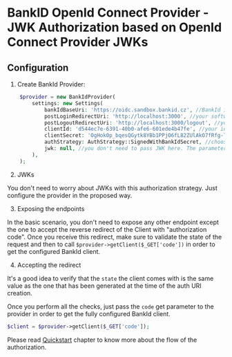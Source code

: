 # BankID OpenId Connect Provider - JWK Authorization based on OpenId Connect Provider JWKs

## Configuration

1. Create BankId Provider:

```php
    $provider = new BankIdProvider(
        settings: new Settings(
            bankIdBaseUri: 'https://oidc.sandbox.bankid.cz', //BankId instance base URI
            postLoginRedirectUri: 'http://localhost:3000', //your software URI + post-login redirect path
            postLogoutRedirectUri: 'http://localhost:3000/logout', //your software + post-logout redirect path
            clientId: 'd544ec7e-6391-40b0-afe6-601ede4b47fe', //your id acquired from BankId dashboard
            clientSecret: 'OgHok0p_bqesQGytk8YBb1PPjO6fL82ZUlAkO7fRfg-l6KhNQCt1t1h097de-CNj1a1JCJMViAM9N8MLcIml2Q', //your secret also acquired from BankId dashboard
            authStrategy: AuthStrategy::SignedWithBankIdSecret, //choose exactly AuthStrategy::SignedWithBankIdSecret here
            jwk: null, //you don't need to pass JWK here. The parameter can be omitted
        ),
    );
```

2. JWKs

You don't need to worry about JWKs with this authorization strategy. Just configure the provider in the proposed way.

3. Exposing the endpoints

In the basic scenario, you don't need to expose any other endpoint except the one to accept the reverse redirect of the Client with "authorization code".
Once you receive this redirect, make sure to validate the state of the request and then to call `$provider->getClient($_GET['code'])` in order to get the configured BankId client.


4. Accepting the redirect

It's a good idea to verify that the `state` the client comes with is the same value as the one that has been generated at the time of the auth URI creation.

Once you perform all the checks, just pass the `code` get parameter to the provider in order to get the fully configured BankId client.

```php
$client = $provider->getClient($_GET['code']);
```


Please read [Quickstart](../QUICKSTART.md) chapter to know more about the flow of the authorization.